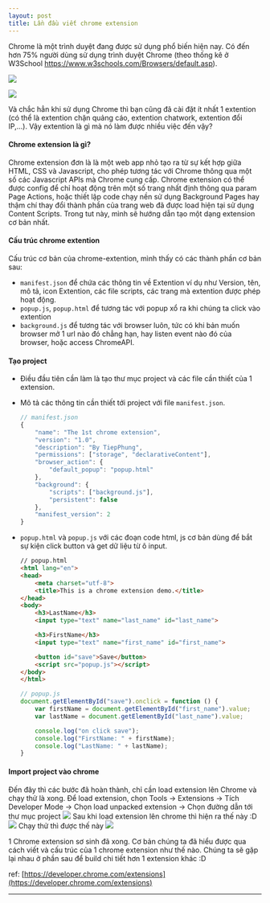 ```yaml
---
layout: post
title: Lần đầu viết chrome extension
---
```


Chrome là một trình duyệt đang được sử dụng phổ biến hiện nay. Có đến hơn 75% người dùng sử dụng trình duyệt Chrome (theo thống kê ở W3School https://www.w3schools.com/Browsers/default.asp).

![](https://images.viblo.asia/0bf0dcd3-20f9-4e43-b5b6-5345485d3cc5.jpg)

![](https://images.viblo.asia/a4d2f77c-4c13-4a13-98aa-cf02a7587bc6.png)

Và chắc hẳn khi sử dụng Chrome thì bạn cũng đã cài đặt ít nhất 1 extention (có thể là extention chặn quảng cáo, extention chatwork, extention đổi IP,...). Vậy extention là gì mà nó làm được nhiều việc đến vậy?

#### Chrome extension là gì?
Chrome extension đơn là là một web app nhỏ tạo ra từ sự kết hợp giữa HTML, CSS và Javascript, cho phép tương tác với Chrome thông qua một số các Javascript APIs mà Chrome cung cấp. Chrome extension có thể được config để chỉ hoạt động trên một số trang nhất định thông qua param Page Actions, hoặc thiết lập code chạy nền sử dụng Background Pages hay thậm chí thay đổi thành phần của trang web đã được load hiện tại sử dụng Content Scripts. Trong tut này, mình sẽ hướng dẫn tạo một dạng extension cơ bản nhất.

#### Cấu trúc chrome extention
Cấu trúc cơ bản của chrome-extention, mình thấy có các thành phần cơ bản sau:
* `manifest.json` để chứa các thông tin về Extention ví dụ như Version, tên, mô tả, icon Extention, các file scripts, các trang mà extention được phép hoạt động.
* `popup.js`, `popup.html` để tương tác với popup xổ ra khi chúng ta click vào extention
* `background.js` để tương tác với browser luôn, tức có khi bản muốn browser mở 1 url nào đó chẳng hạn, hay listen event nào đó của browser, hoặc access ChromeAPI.

#### Tạo project
* Điều đầu tiên cần làm là tạo thư mục project và các file cần thiết của 1 extension.
* Mô tả các thông tin cần thiết tới project với file `manifest.json`.
    ```javascript
    // manifest.json
    {
        "name": "The 1st chrome extension",
        "version": "1.0",
        "description": "By TiepPhung",
        "permissions": ["storage", "declarativeContent"],
        "browser_action": {
            "default_popup": "popup.html"
        },
        "background": {
            "scripts": ["background.js"],
            "persistent": false
        },
        "manifest_version": 2
    }
    ```
* `popup.html` và `popup.js` với các đoạn code html, js cơ bản dùng để bắt sự kiện click button và get dữ liệu từ ô input.
    ```html
    // popup.html
    <html lang="en">
    <head>
        <meta charset="utf-8">
        <title>This is a chrome extension demo.</title>
    </head>
    <body>
        <h3>LastName</h3>
        <input type="text" name="last_name" id="last_name">

        <h3>FirstName</h3>
        <input type="text" name="first_name" id="first_name">

        <button id="save">Save</button>
        <script src="popup.js"></script>
    </body>
    </html>
    ```

    ```javascript
    // popup.js
    document.getElementById("save").onclick = function () {
        var firstName = document.getElementById("first_name").value;
        var lastName = document.getElementById("last_name").value;

        console.log("on click save");
        console.log("FirstName: " + firstName);
        console.log("LastName: " + lastName);
    }
    ```

#### Import project vào chrome
Đến đây thì các bước đã hoàn thành, chỉ cần load extension lên Chrome và chạy thử là xong. Để load extension, chọn Tools -> Extensions -> Tích Developer Mode -> Chọn load unpacked extension -> Chọn đường dẫn tới thư mục project
![](https://images.viblo.asia/5ad2ca3c-c550-4ef9-a7a2-221b3615617b.png)
Sau khi load extension lên chrome thì hiện ra thế này :D
![](https://images.viblo.asia/2418495a-7020-4f94-b8d3-1a06ec062464.png)
Chạy thử thì được thế này
![](https://images.viblo.asia/728fe8e7-0c4d-481c-a921-eba85cd13979.png)

1 Chrome extension sơ sinh đã xong. Cơ bản chúng ta đã hiểu được qua cách viết và cấu trúc của 1 chrome extension như thế nào. Chúng ta sẽ gặp lại nhau ở phần sau để build chi tiết hơn 1 extension khác :D

ref: [https://developer.chrome.com/extensions](https://developer.chrome.com/extensions)

----
